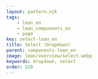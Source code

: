 ```yaml
---
layout: pattern.njk
tags: 
    - lean_en
    - lean_components_en
    - page
key: select-lean_en
title: Select (Dropdown)
parent: components-lean_en
image: lean/overview/select.webp
keywords: dropdown, select
order: 220
---
```

